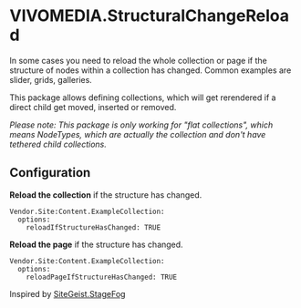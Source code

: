 

# VIVOMEDIA.StructuralChangeReload

In some cases you need to reload the whole collection or page if the structure of nodes within a collection has changed. Common examples are slider, grids, galleries.

This package allows defining collections, which will get rerendered if a direct child get moved, inserted or removed. 



_Please note: This package is only working for "flat collections", which means NodeTypes, which are actually the collection and don't have tethered child collections._   


## Configuration

**Reload the collection** if the structure has changed.
```
Vendor.Site:Content.ExampleCollection:
  options:
    reloadIfStructureHasChanged: TRUE
```

**Reload the page** if the structure has changed.
```
Vendor.Site:Content.ExampleCollection:
  options:
    reloadPageIfStructureHasChanged: TRUE
```

Inspired by [SiteGeist.StageFog](https://github.com/sitegeist/Sitegeist.StageFog)